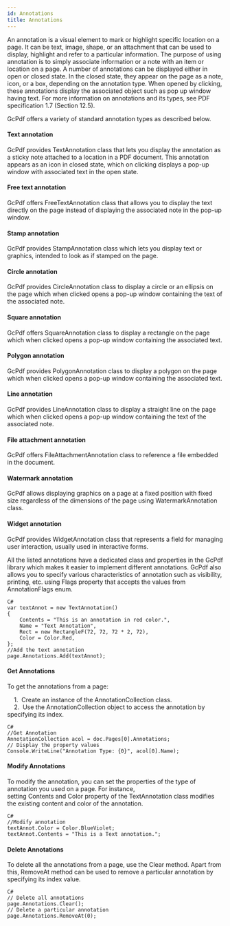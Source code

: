 ```yaml
---
id: Annotations
title: Annotations
---
```

An annotation is a visual element to mark or highlight specific location on a page. It can be text, image, shape, or an attachment that can be used to display, highlight and refer to a particular information. The purpose of using annotation is to simply associate information or a note with an item or location on a page. A number of annotations can be displayed either in open or closed state. In the closed state, they appear on the page as a note, icon, or a box, depending on the annotation type. When opened by clicking, these annotations display the associated object such as pop up window having text. For more information on annotations and its types, see PDF specification 1.7 (Section 12.5).

GcPdf offers a variety of standard annotation types as described below.

#### Text annotation  
GcPdf provides TextAnnotation class that lets you display the annotation as a sticky note attached to a location in a PDF document. This annotation appears as an icon in closed state, which on clicking displays a pop-up window with associated text in the open state.

#### Free text annotation  
GcPdf offers FreeTextAnnotation class that allows you to display the text directly on the page instead of displaying the associated note in the pop-up window.

#### Stamp annotation  
GcPdf provides StampAnnotation class which lets you display text or graphics, intended to look as if stamped on the page.

#### Circle annotation  
GcPdf provides CircleAnnotation class to display a circle or an ellipsis on the page which when clicked opens a pop-up window containing the text of the associated note.

#### Square annotation  
GcPdf offers SquareAnnotation class to display a rectangle on the page which when clicked opens a pop-up window containing the associated text.

#### Polygon annotation  
GcPdf provides PolygonAnnotation class to display a polygon on the page which when clicked opens a pop-up window containing the associated text.

#### Line annotation  
GcPdf provides LineAnnotation class to display a straight line on the page which when clicked opens a pop-up window containing the text of the associated note.

#### File attachment annotation  
GcPdf offers FileAttachmentAnnotation class to reference a file embedded in the document.

#### Watermark annotation  
GcPdf allows displaying graphics on a page at a fixed position with fixed size regardless of the dimensions of the page using WatermarkAnnotation class.

#### Widget annotation  
GcPdf provides WidgetAnnotation class that represents a field for managing user interaction, usually used in interactive forms.


All the listed annotations have a dedicated class and properties in the GcPdf library which makes it easier to implement different annotations. GcPdf also allows you to specify various characteristics of annotation such as visibility, printing, etc. using Flags property that accepts the values from AnnotationFlags enum.

    C#
    var textAnnot = new TextAnnotation()
    {
        Contents = "This is an annotation in red color.",
        Name = "Text Annotation",
        Rect = new RectangleF(72, 72, 72 * 2, 72),
        Color = Color.Red,
    };
    //Add the text annotation
    page.Annotations.Add(textAnnot);
    

#### Get Annotations  
To get the annotations from a page:

    1.  Create an instance of the AnnotationCollection class.  
    2.  Use the AnnotationCollection object to access the annotation by specifying its index.
    
    C#
    //Get Annotation
    AnnotationCollection acol = doc.Pages[0].Annotations;
    // Display the property values
    Console.WriteLine("Annotation Type: {0}", acol[0].Name);
    
    
#### Modify Annotations
To modify the annotation, you can set the properties of the type of annotation you used on a page. For instance, setting Contents and Color property of the TextAnnotation class modifies the existing content and color of the annotation.

    C#
    //Modify annotation
    textAnnot.Color = Color.BlueViolet;
    textAnnot.Contents = "This is a Text annotation.";
    

#### Delete Annotations
To delete all the annotations from a page, use the Clear method. Apart from this, RemoveAt method can be used to remove a particular annotation by specifying its index value.

    C#
    // Delete all annotations
    page.Annotations.Clear();  
    // Delete a particular annotation
    page.Annotations.RemoveAt(0);
